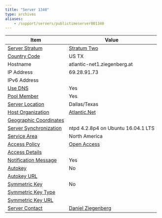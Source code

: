 ```yaml
---
title: "Server 1340"
type: archives
aliases:
    - /support/servers/publictimeserver001340
---
```


| Item | Value |
| ----- | ----- |
| [Server Stratum](/support/servers/serverstratum) | [Stratum Two](/support/servers/stratumtwotimeservers) |
| [Country Code](/support/servers/countrycode) | US TX |
| Hostname |  atlantic-net1.ziegenberg.at  |
| IP Address |  69.28.91.73  |
| IPv6 Address | |
| [Use DNS](/support/servers/usedns) | Yes |
| [Pool Member](/support/servers/poolmember) |  Yes |
| [Server Location](/support/servers/serverlocation) |  Dallas/Texas |
| [Host Organization](/support/servers/hostorganization) |  [Atlantic.Net](https://www.atlantic.net/) |
| [ Geographic Coordinates](/support/servers/geographiccoordinates) |  |
| [Server Synchronization](/support/servers/serversynchronization) |  ntpd 4.2.8p4 on Ubuntu 16.04.1 LTS |
| [Service Area](/support/servers/servicearea) |  North America |
| [Access Policy](/support/servers/accesspolicy) | [Open Access](/support/servers/openaccess) |
| [Access Details](/support/servers/accessdetails) |  |
| [Notification Message](/support/servers/notificationmessage) | Yes |
| [Autokey](/support/servers/autokey) | No |
| [Autokey URL](/support/servers/autokeyurl) | |
| [Symmetric Key](/support/servers/symmetrickey) | No |
| [Symmetric Key Type](/support/servers/symmetrickeytype) | |
| [Symmetric Key URL](/support/servers/symmetrickeyurl) | |
| [Server Contact](/support/servers/servercontact) | [Daniel Ziegenberg](mailto:daniel@ziegenberg.at) |